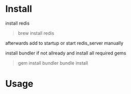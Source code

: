 # Install

install redis

> brew install redis

afterwards add to startup or start redis_server manually


install bundler if not allready
and install all required gems

> gem install bundler
> bundle install

# Usage


